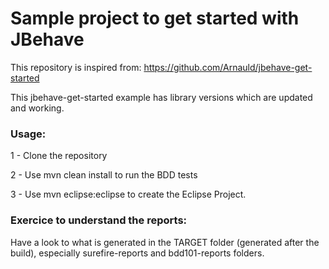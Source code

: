 Sample project to get started with JBehave
==========================================


This repository is inspired from: 
https://github.com/Arnauld/jbehave-get-started

This jbehave-get-started example has library versions which are updated and working.

### Usage: 

1 - Clone the repository

2 - Use mvn clean install to run the BDD tests

3 - Use mvn eclipse:eclipse to create the Eclipse Project.



### Exercice to understand the reports: 

Have a look to what is generated in the TARGET folder (generated after the build), 
especially surefire-reports and bdd101-reports folders.

